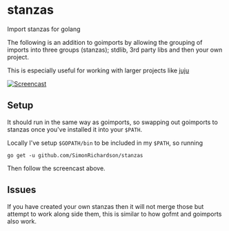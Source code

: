 # stanzas

Import stanzas for golang

The following is an addition to goimports by allowing the grouping of imports
into three groups (stanzas); stdlib, 3rd party libs and then your own project.

This is especially useful for working with larger projects like [juju](https://github.com/juju/juju)

[![Screencast](https://img.youtube.com/vi/EguALVNLwjM/0.jpg)](https://www.youtube.com/watch?v=EguALVNLwjM)

## Setup

It should run in the same way as goimports, so swapping out goimports to stanzas
once you've installed it into your `$PATH`.

Locally I've setup `$GOPATH/bin` to be included in my `$PATH`, so running

```
go get -u github.com/SimonRichardson/stanzas
```

Then follow the screencast above.

## Issues

If you have created your own stanzas then it will not merge those but attempt to
work along side them, this is similar to how gofmt and goimports also work.